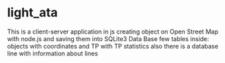 # light_ata
This is a client-server application in js
creating object on Open Street Map with node.js and saving them into SQLite3 Data Base
few tables inside: objects with coordinates and TP with TP statistics
also there is a database line with information about lines
